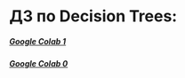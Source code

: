 # ДЗ по Decision Trees: 
##### [Google Colab 1](https://colab.research.google.com/drive/1Wq-IVJjx4BpczYO4SCpfk86xP4Chv1SV?hl=ru#scrollTo=K9CymE1vjIBt)
##### [Google Colab 0](https://colab.research.google.com/drive/1UML19dJbl-BjA2McKFp5xZL847YKl7qk?hl=ru#scrollTo=7XeKlx5Sb5L0)
